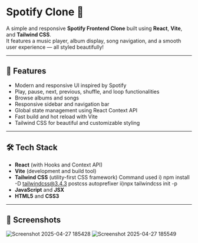 # Spotify Clone 🎵

A simple and responsive **Spotify Frontend Clone** built using **React**, **Vite**, and **Tailwind CSS**.  
It features a music player, album display, song navigation, and a smooth user experience — all styled beautifully!

---

## 🚀 Features

- Modern and responsive UI inspired by Spotify
- Play, pause, next, previous, shuffle, and loop functionalities
- Browse albums and songs
- Responsive sidebar and navigation bar
- Global state management using React Context API
- Fast build and hot reload with Vite
- Tailwind CSS for beautiful and customizable styling

---

## 🛠️ Tech Stack

- **React** (with Hooks and Context API)
- **Vite** (development and build tool)
- **Tailwind CSS** (utility-first CSS framework)
  Command used i) npm install -D tailwindcss@3.4.3 postcss autoprefixer
  ii)npx tailwindcss init -p
- **JavaScript** and **JSX**
- **HTML5** and **CSS3**

---

## 📸 Screenshots
![Screenshot 2025-04-27 185428](https://github.com/user-attachments/assets/59c7763d-c485-41b8-9036-e7bfaa569a40)
![Screenshot 2025-04-27 185549](https://github.com/user-attachments/assets/ec6dcc1f-8fcc-4655-9446-b4e1d9cb1247)

